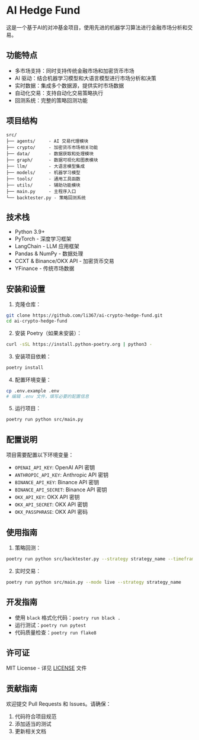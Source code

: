 # AI Hedge Fund

这是一个基于AI的对冲基金项目，使用先进的机器学习算法进行金融市场分析和交易。

## 功能特点

- 多市场支持：同时支持传统金融市场和加密货币市场
- AI 驱动：结合机器学习模型和大语言模型进行市场分析和决策
- 实时数据：集成多个数据源，提供实时市场数据
- 自动化交易：支持自动化交易策略执行
- 回测系统：完整的策略回测功能

## 项目结构

```
src/
├── agents/     - AI 交易代理模块
├── crypto/     - 加密货币市场相关功能
├── data/       - 数据获取和处理模块
├── graph/      - 数据可视化和图表模块
├── llm/        - 大语言模型集成
├── models/     - 机器学习模型
├── tools/      - 通用工具函数
├── utils/      - 辅助功能模块
├── main.py     - 主程序入口
└── backtester.py - 策略回测系统
```

## 技术栈

- Python 3.9+
- PyTorch - 深度学习框架
- LangChain - LLM 应用框架
- Pandas & NumPy - 数据处理
- CCXT & Binance/OKX API - 加密货币交易
- YFinance - 传统市场数据

## 安装和设置

1. 克隆仓库：
```bash
git clone https://github.com/li367/ai-crypto-hedge-fund.git
cd ai-crypto-hedge-fund
```

2. 安装 Poetry（如果未安装）：
```bash
curl -sSL https://install.python-poetry.org | python3 -
```

3. 安装项目依赖：
```bash
poetry install
```

4. 配置环境变量：
```bash
cp .env.example .env
# 编辑 .env 文件，填写必要的配置信息
```

5. 运行项目：
```bash
poetry run python src/main.py
```

## 配置说明

项目需要配置以下环境变量：

- `OPENAI_API_KEY`: OpenAI API 密钥
- `ANTHROPIC_API_KEY`: Anthropic API 密钥
- `BINANCE_API_KEY`: Binance API 密钥
- `BINANCE_API_SECRET`: Binance API 密钥
- `OKX_API_KEY`: OKX API 密钥
- `OKX_API_SECRET`: OKX API 密钥
- `OKX_PASSPHRASE`: OKX API 密码

## 使用指南

1. 策略回测：
```bash
poetry run python src/backtester.py --strategy strategy_name --timeframe 1d --start 2023-01-01
```

2. 实时交易：
```bash
poetry run python src/main.py --mode live --strategy strategy_name
```

## 开发指南

- 使用 `black` 格式化代码：`poetry run black .`
- 运行测试：`poetry run pytest`
- 代码质量检查：`poetry run flake8`

## 许可证

MIT License - 详见 [LICENSE](LICENSE) 文件

## 贡献指南

欢迎提交 Pull Requests 和 Issues。请确保：
1. 代码符合项目规范
2. 添加适当的测试
3. 更新相关文档
